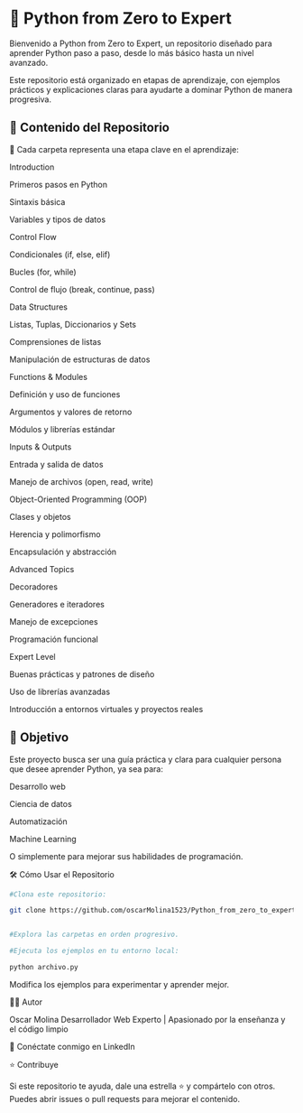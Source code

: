 <h1 align="left">🐍 Python from Zero to Expert</h1>

Bienvenido a Python from Zero to Expert, un repositorio diseñado para aprender Python paso a paso, desde lo más básico hasta un nivel avanzado.

Este repositorio está organizado en etapas de aprendizaje, con ejemplos prácticos y explicaciones claras para ayudarte a dominar Python de manera progresiva.

<h2>📌 Contenido del Repositorio</h2>

🔹 Cada carpeta representa una etapa clave en el aprendizaje:

Introduction

Primeros pasos en Python

Sintaxis básica

Variables y tipos de datos

Control Flow

Condicionales (if, else, elif)

Bucles (for, while)

Control de flujo (break, continue, pass)

Data Structures

Listas, Tuplas, Diccionarios y Sets

Comprensiones de listas

Manipulación de estructuras de datos

Functions & Modules

Definición y uso de funciones

Argumentos y valores de retorno

Módulos y librerías estándar

Inputs & Outputs

Entrada y salida de datos

Manejo de archivos (open, read, write)

Object-Oriented Programming (OOP)

Clases y objetos

Herencia y polimorfismo

Encapsulación y abstracción

Advanced Topics

Decoradores

Generadores e iteradores

Manejo de excepciones

Programación funcional

Expert Level

Buenas prácticas y patrones de diseño

Uso de librerías avanzadas

Introducción a entornos virtuales y proyectos reales

<h2>🚀 Objetivo</h2>

Este proyecto busca ser una guía práctica y clara para cualquier persona que desee aprender Python, ya sea para:

Desarrollo web

Ciencia de datos

Automatización

Machine Learning

O simplemente para mejorar sus habilidades de programación.

🛠️ Cómo Usar el Repositorio
```bash
#Clona este repositorio:

git clone https://github.com/oscarMolina1523/Python_from_zero_to_expert.git


#Explora las carpetas en orden progresivo.

#Ejecuta los ejemplos en tu entorno local:

python archivo.py

```
Modifica los ejemplos para experimentar y aprender mejor.

👨‍💻 Autor

Oscar Molina
Desarrollador Web Experto | Apasionado por la enseñanza y el código limpio

📎 Conéctate conmigo en LinkedIn

⭐ Contribuye

Si este repositorio te ayuda, dale una estrella ⭐ y compártelo con otros.
Puedes abrir issues o pull requests para mejorar el contenido.
